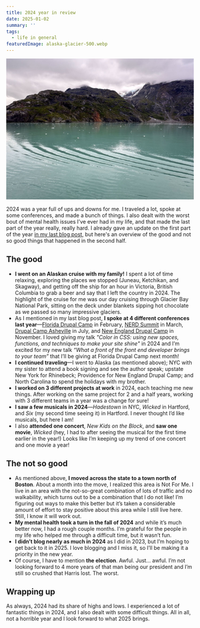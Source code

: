 ```yaml
---
title: 2024 year in review
date: 2025-01-02
summary: ''
tags:
  - life in general
featuredImage: alaska-glacier-500.webp
---
```

![A Joshua Tree at Joshua Tree National Park.](./images/alaska-glacier.jpg)

2024 was a year full of ups and downs for me. I traveled a lot, spoke at some conferences, and made a bunch of things. I also dealt with the worst bout of mental health issues I’ve ever had in my life, and that made the last part of the year really, really hard. I already gave an update on the first part of the year [in my last blog post](/back-to-blogging), but here's an overview of the good and not so good things that happened in the second half.

## The good
* **I went on an Alaskan cruise with my family!** I spent a lot of time relaxing, exploring the places we stopped (Juneau, Ketchikan, and Skagway), and getting off the ship for an hour in Victoria, British Columbia to grab a beer and say that I left the country in 2024. The highlight of the cruise for me was our day cruising through Glacier Bay National Park, sitting on the deck under blankets sipping hot chocolate as we passed so many impressive glaciers. 
* As I mentioned in my last blog post, **I spoke at 4 different conferences last year**—[Florida Drupal Camp](https://fldrupal.camp/) in February, [NERD Summit](https://nerdsummit.org/) in March, [Drupal Camp Asheville](https://www.drupalasheville.com/) in July, and [New England Drupal Camp](https://nedcamp.org) in November. I loved giving my talk *"Color in CSS: using new spaces, functions, and techniques to make your site shine"* in 2024 and I’m excited for my new talk *“What a front of the front end developer brings to your team”* that I’ll be giving at Florida Drupal Camp next month!
* **I continued traveling**—I went to Alaska (as mentioned above); NYC with my sister to attend a book signing and see the author speak; upstate New York for Rhinebeck; Providence for New England Drupal Camp; and North Carolina to spend the holidays with my brother.
* **I worked on 3 different projects at work** in 2024, each teaching me new things. After working on the same project for 2 and a half years, working with 3 different teams in a year was a change for sure!
* **I saw a few musicals in 2024**—*Hadestown* in NYC, *Wicked* in Hartford, and *Six* (my second time seeing it) in Hartford. I never thought I’d like musicals, but here I am!
* I also **attended one concert**, *New Kids on the Block*, and **saw one movie**, *Wicked* (hey, I had to after seeing the musical for the first time earlier in the year!) Looks like I’m keeping up my trend of one concert and one movie a year!
## The not so good
* As mentioned above, **I moved across the state to a town north of Boston**. About a month into the move, I realized this area is Not For Me. I live in an area with the not-so-great combination of lots of traffic and no walkability, which turns out to be a combination that I do not like! I’m figuring out ways to make this better but it’s taken a considerable amount of effort to stay positive about this area while I still live here. Still, I know it will work out.
* **My mental health took a turn in the fall of 2024** and while it’s much better now, I had a rough couple months. I’m grateful for the people in my life who helped me through a difficult time, but it wasn’t fun. 
* **I didn’t blog nearly as much in 2024** as I did in 2023, but I’m hoping to get back to it in 2025. I love blogging and I miss it, so I’ll be making it a priority in the new year.
* Of course, I have to mention **the election**. Awful. Just… awful. I’m not looking forward to 4 more years of that man being our president and I’m still so crushed that Harris lost. The worst.

## Wrapping up
As always, 2024 had its share of highs and lows. I experienced a lot of fantastic things in 2024, and I also dealt with some difficult things. All in all, not a horrible year and I look forward to what 2025 brings.
